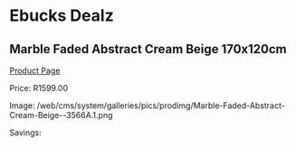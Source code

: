 
# Ebucks Dealz
## Marble Faded Abstract Cream Beige 170x120cm
[Product Page](https://www.ebucks.com/web/shop/productSelected.do?prodId=1209951198&catId=1209942745)

Price: R1599.00

Image: /web/cms/system/galleries/pics/prodimg/Marble-Faded-Abstract-Cream-Beige--3566A.1.png

Savings: 


	
